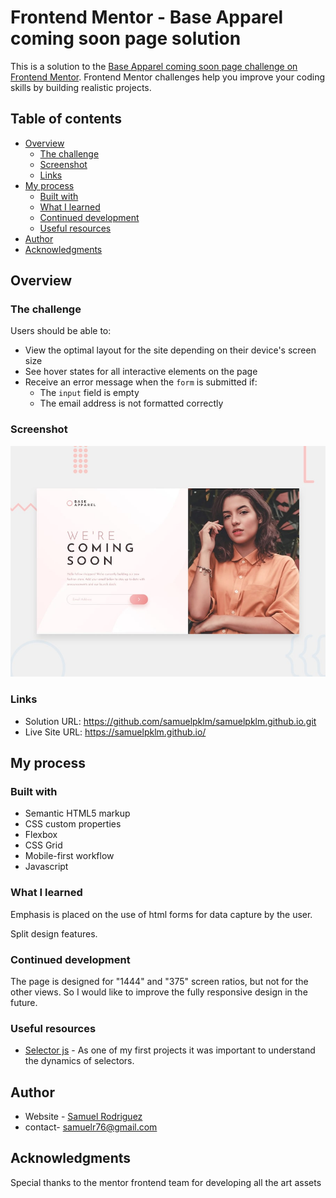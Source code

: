 # Frontend Mentor - Base Apparel coming soon page solution

This is a solution to the [Base Apparel coming soon page challenge on Frontend Mentor](https://www.frontendmentor.io/challenges/base-apparel-coming-soon-page-5d46b47f8db8a7063f9331a0). Frontend Mentor challenges help you improve your coding skills by building realistic projects. 

## Table of contents

- [Overview](#overview)
  - [The challenge](#the-challenge)
  - [Screenshot](#screenshot)
  - [Links](#links)
- [My process](#my-process)
  - [Built with](#built-with)
  - [What I learned](#what-i-learned)
  - [Continued development](#continued-development)
  - [Useful resources](#useful-resources)
- [Author](#author)
- [Acknowledgments](#acknowledgments)

## Overview

### The challenge

Users should be able to:

- View the optimal layout for the site depending on their device's screen size
- See hover states for all interactive elements on the page
- Receive an error message when the `form` is submitted if:
  - The `input` field is empty
  - The email address is not formatted correctly

### Screenshot

![Design preview for the Base Apparel coming soon page coding challenge](./design/desktop-preview.jpg)



### Links

- Solution URL: https://github.com/samuelpklm/samuelpklm.github.io.git
- Live Site URL: https://samuelpklm.github.io/

## My process

### Built with

- Semantic HTML5 markup
- CSS custom properties
- Flexbox
- CSS Grid
- Mobile-first workflow
- Javascript


### What I learned

Emphasis is placed on the use of html forms for data capture by the user.

Split design features.


### Continued development

The page is designed for "1444" and "375" screen ratios, but not for the other views. So I would like to improve the fully responsive design in the future.


### Useful resources

- [Selector js](https://www.example.com) - As one of my first projects it was important to understand the dynamics of selectors.

## Author

- Website - [Samuel Rodriguez](https://github.com/samuelpklm)
- contact- samuelr76@gmail.com

## Acknowledgments

Special thanks to the mentor frontend team for developing all the art assets

